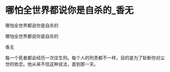 # 哪怕全世界都说你是自杀的_香无

哪怕全世界都说你是自杀的

哪怕全世界都说你是自杀的

香无

每一个死者都会经历一次往生刑。每个人的刑责都不一样，目的是为了斩断你对尘世的依恋。他从来不信这种说法，直到那一天。